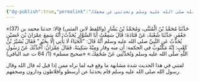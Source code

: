 ```yaml
---
{"dg-publish":true,"permalink":"/فوائد وقطوف/أحدثك عن رسول الله صلى الله عليه وسلم وتحدثني عن صحفك/","noteIcon":"📑","created":"2025-04-14T13:33:43.137+02:00","updated":"2025-07-13T16:10:43.663+03:00"}
---
```


«(37) حَدَّثَنَا مُحَمَّدُ بْنُ الْمُثَنَّى، وَمُحَمَّدُ بْنُ بَشَّارٍ (واللفظ لابن المثنى) قالا: حدثنا محمد بن جَعْفَرٍ. حَدَّثَنَا شُعْبَةُ، عَنْ قَتَادَةَ؛ قَالَ سَمِعْتُ أَبَا السَّوَّارِ يُحَدِّثُ؛ أَنَّهُ سَمِعَ عِمْرَانَ بْنَ حُصَيْنٍ يُحَدِّثُ عَنِ النَّبِيِّ صلى الله عليه وسلم أَنَّهُ قَالَ: "الْحَيَاءُ لَا يَأْتِي إِلَّا بِخَيْرٍ" فَقَالَ بُشَيْرُ بْنُ كَعْبٍ: إِنَّهُ مَكْتُوبٌ في الحكمة: أن منه وقار وَمِنْهُ سَكِينَةً. فَقَالَ عِمْرَانُ: أُحَدِّثُكَ عَنْ رَسُولِ اللَّهِ صلى الله عليه وسلم وَتُحَدِّثُنِي عَنْ صُحُفِكَ.»
«صحيح مسلم» (1/ 64 ت عبد الباقي)

لفتني في هذا الحديث شدة مشابهة ما وقع فيه لما نراه ممن إذا قيل له قال الله وقال رسول الله صلى الله عليه وسلم قام يحدثنا عن أرسطو وافلاطون ودارون وصحفهم. 
